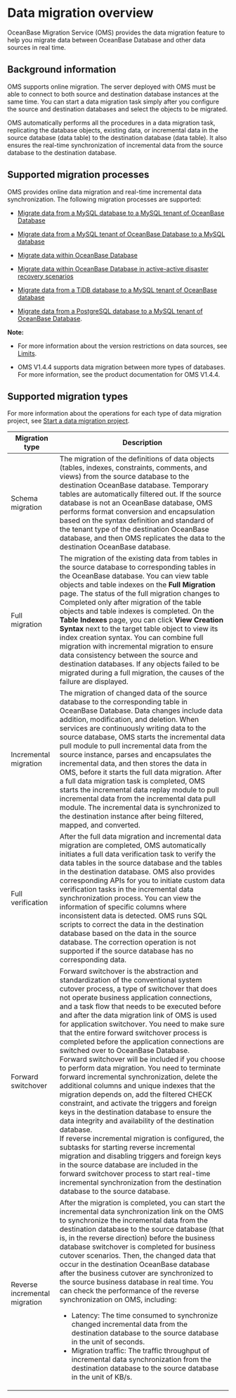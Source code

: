 # Data migration overview

OceanBase Migration Service (OMS) provides the data migration feature to help you migrate data between OceanBase Database and other data sources in real time.

## Background information

OMS supports online migration. The server deployed with OMS must be able to connect to both source and destination database instances at the same time. You can start a data migration task simply after you configure the source and destination databases and select the objects to be migrated.

OMS automatically performs all the procedures in a data migration task, replicating the database objects, existing data, or incremental data in the source database (data table) to the destination database (data table). It also ensures the real-time synchronization of incremental data from the source database to the destination database.

## Supported migration processes

OMS provides online data migration and real-time incremental data synchronization. The following migration processes are supported:

* [Migrate data from a MySQL database to a MySQL tenant of OceanBase Database](../6.data-migration/2.create-a-project-to-migrate-data-from-a-mysql-database-to-a-mysql-tenant-of-oceanbase-database.md)

* [Migrate data from a MySQL tenant of OceanBase Database to a MySQL database](../6.data-migration/3.create-a-project-to-migrate-data-from-a-mysql-tenant-of-oceanbase-database-to-a-mysql-database.md)

* [Migrate data within OceanBase Database](../6.data-migration/11.migrate-data-within-oceanbase-database.md)

* [Migrate data within OceanBase Database in active-active disaster recovery scenarios](../6.data-migration/12.create-an-active-active-disaster-recovery-project-in-oceanbase-database.md)

* [Migrate data from a TiDB database to a MySQL tenant of OceanBase database](../6.data-migration/13.create-a-project-to-migrate-data-from-a-tidb-database-to-a-mysql-tenant-of-oceanbase-database.md)

* [Migrate data from a PostgreSQL database to a MySQL tenant of OceanBase Database](../6.data-migration/14.create-a-project-to-migrate-data-from-a-pg-database-to-a-mysql-tenant-of-oceanbase-database.md).

**Note:**

* For more information about the version restrictions on data sources, see [Limits](../2.product-introduction/4.limits.md).

* OMS V1.4.4 supports data migration between more types of databases. For more information, see the product documentation for OMS V1.4.4.

## Supported migration types

For more information about the operations for each type of data migration project, see [Start a data migration project](../6.data-migration/15.manage-data-migration-projects/5.start-and-pause-a-data-migration-project.md).

|      **Migration type**       |                                  **Description**                                            |
|-------------------------------|--------------------------------------------------------------------------------------------------------------------------|
| Schema migration              | The migration of the definitions of data objects (tables, indexes, constraints, comments, and views) from the source database to the destination OceanBase database. Temporary tables are automatically filtered out.  If the source database is not an OceanBase database, OMS performs format conversion and encapsulation based on the syntax definition and standard of the tenant type of the destination OceanBase database, and then OMS replicates the data to the destination OceanBase database.            |
| Full migration                | The migration of the existing data from tables in the source database to corresponding tables in the OceanBase database. You can view table objects and table indexes on the **Full Migration** page. The status of the full migration changes to Completed only after migration of the table objects and table indexes is completed. On the **Table Indexes** page, you can click **View Creation Syntax** next to the target table object to view its index creation syntax.  You can combine full migration with incremental migration to ensure data consistency between the source and destination databases. If any objects failed to be migrated during a full migration, the causes of the failure are displayed.                                                                                                                                                                                       |
| Incremental migration         | The migration of changed data of the source database to the corresponding table in OceanBase Database. Data changes include data addition, modification, and deletion.  When services are continuously writing data to the source database, OMS starts the incremental data pull module to pull incremental data from the source instance, parses and encapsulates the incremental data, and then stores the data in OMS, before it starts the full data migration.  After a full data migration task is completed, OMS starts the incremental data replay module to pull incremental data from the incremental data pull module. The incremental data is synchronized to the destination instance after being filtered, mapped, and converted.                             |
| Full verification             | After the full data migration and incremental data migration are completed, OMS automatically initiates a full data verification task to verify the data tables in the source database and the tables in the destination database.  OMS also provides corresponding APIs for you to initiate custom data verification tasks in the incremental data synchronization process.  You can view the information of specific columns where inconsistent data is detected. OMS runs SQL scripts to correct the data in the destination database based on the data in the source database. The correction operation is not supported if the source database has no corresponding data.                                                                                                                                                                                                                                   |
| Forward switchover            | Forward switchover is the abstraction and standardization of the conventional system cutover process, a type of switchover that does not operate business application connections, and a task flow that needs to be executed before and after the data migration link of OMS is used for application switchover. You need to make sure that the entire forward switchover process is completed before the application connections are switched over to OceanBase Database.<br>Forward switchover will be included if you choose to perform data migration. You need to terminate forward incremental synchronization, delete the additional columns and unique indexes that the migration depends on, add the filtered CHECK constraint, and activate the triggers and foreign keys in the destination database to ensure the data integrity and availability of the destination database.<br>If reverse incremental migration is configured, the subtasks for starting reverse incremental migration and disabling triggers and foreign keys in the source database are included in the forward switchover process to start real-time incremental synchronization from the destination database to the source database. |
| Reverse incremental migration | After the migration is completed, you can start the incremental data synchronization link on the OMS to synchronize the incremental data from the destination database to the source database (that is, in the reverse direction) before the business database switchover is completed for business cutover scenarios. Then, the changed data that occur in the destination OceanBase database after the business cutover are synchronized to the source business database in real time.  You can check the performance of the reverse synchronization on OMS, including: <ul><li> Latency: The time consumed to synchronize changed incremental data from the destination database to the source database in the unit of seconds.   <li> Migration traffic: The traffic throughput of incremental data synchronization from the destination database to the source database in the unit of KB/s. </ul>                                                            |